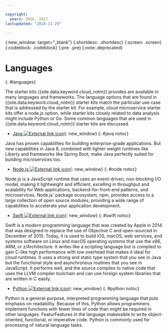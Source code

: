 ```yaml
---

copyright:
  years: 2016, 2017
lastupdated: "2018-11-29"

---
```

{:new_window: target="_blank"}
{:shortdesc: .shortdesc}
{:screen: .screen}
{:codeblock: .codeblock}
{:pre: .pre}
{:note:.deprecated}

# Languages
{: #languages}

The starter kits {{site.data.keyword.cloud_notm}} provides are available in many languages and frameworks. The language options that are found in {{site.data.keyword.cloud_notm}} starter kits match the particular use case that is addressed by the starter kit. For example, cloud microservice starter kits offer a node.js option, while starter kits closely related to data analysis might include Python or Go. Some common languages that are used in {{site.data.keyword.cloud_notm}} starter kits are discussed.

* [Java ![External link icon](../icons/launch-glyph.svg "External link icon")](/docs/runtimes/liberty/getting-started.html){: new_window}
{: #java notoc}

Java has proven capabilities for building enterprise-grade applications. But new capabilities in Java 8, combined with lighter weight runtimes like Liberty and frameworks like Spring Boot, make Java perfectly suited for building microservices too.

* [Node.js ![External link icon](../icons/launch-glyph.svg "External link icon")](/docs/runtimes/nodejs/getting-started.html){: new_window}
{: #node notoc}

Node.js is a JavaScript runtime that uses an event-driven, non-blocking I/O model, making it lightweight and efficient, excelling in throughput and scalability for Web applications, backend-for-front-end patterns, and microservices. Node.js' package ecosystem, npm, provides access to a large collection of open source modules, providing a wide range of capabilities to accelerate your application development.


* [Swift ![External link icon](../icons/launch-glyph.svg "External link icon")](/docs/runtimes/swift/getting-started.html){: new_window}
{: #swift notoc}

Swift is a modern programming language that was created by Apple in 2014 that was designed to replace the use of Objective C and open-sourced in December of 2015. Today, it is used to build iOS, macOS, web services, and systems software on Linux and macOS operating systems that use the x86, ARM, or z/Architecture. It writes like a scripting language but is compiled to gain C-like high performance with low overhead that makes it ideal for cloud runtimes. It uses a strong and static type system that you see in Java but the functional style and asynchronous routines that you see in JavaScript. It performs well, and the source compiles to native code that uses the LLVM compiler toolchain and can use foreign system libraries that are written in C easily.

* [Python ![External link icon](../icons/launch-glyph.svg "External link icon")](/docs/runtimes/python/getting-started.html){: new_window}
{: #python notoc}

Python is a general-purpose, interpreted programming language that puts emphasis on readability. Because of this, Python allows programmers implement functions with fewer lines of code than might be required in other languages. FeaturFeatures in the language makessible to write object-oriented, functional, or imperative code. Python is commonly used for processing of natural language tasks.